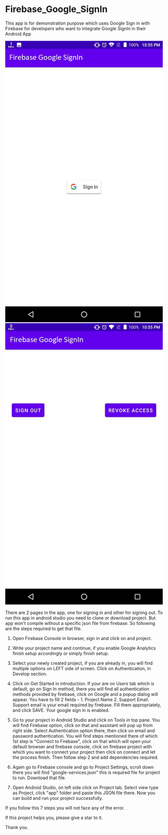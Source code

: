 # Firebase_Google_SignIn
This app is for demonstration purpose which uses Google Sign in with Firebase for developers who want to integrate Google SignIn in their Android App

![](readmeImages/image1.jpeg)
![](readmeImages/image2.jpeg)

There are 2 pages in the app, one for signing in and other for signing out. To run this app in android studio you need to clone or download project. But app won't compile without a specific json file from firebase. So following are the steps required to get that file.

1) Open Firebase Console in browser, sign in and click on and project.

2) Write your project name and continue, if you enable Google Analytics finish setup accordingly or simply finish setup.
3) Select your newly created project, if you are already in, you will find multiple options on LEFT side of screen. Click on Authentication, in Develop section.
4) Click on Get Started in introduction. If your are on Users tab which is default, go on Sign In method, there you will find all authentication methods provided by firebase, click on Google and a popup dialog will appear. You have to fill 2 fields - 1. Project Name 2. Support Email. Support email is your email required by firebase. Fill them appropriately, and click SAVE. Your google sign in is enabled.
5) Go to your project in Android Studio and click on Tools in top pane. You will find Firebase option, click on that and assistant will pop up from right side. Select Authentication option there, then click on email and password authentication. You will find steps mentioned there of which 1st step is "Connect to Firebase", click on that which will open your default browser and firebase console, click on firebase project with which you want to connect your project then click on connect and let the process finish. Then follow step 2 and add dependencies required. 
6) Again go to Firebase console and go to Project Settings, scroll down there you will find "google-services.json" this is required file for project to run. Download that file.
7) Open Android Studio, on left side click on Project tab. Select view type as Project, click "app" folder and paste this JSON file there. Now you can build and run your project successfully.

If you follow this 7 steps you will not face any of the error.

If this project helps you, please give a star to it.

Thank you.
